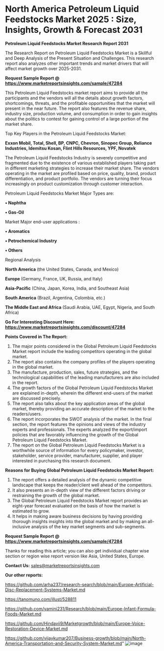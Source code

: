 # North America Petroleum Liquid Feedstocks Market 2025 : Size, Insights, Growth & Forecast 2031

<strong>Petroleum Liquid Feedstocks Market Research Report 2031</strong>

The Research Report on Petroleum Liquid Feedstocks Market is a Skillful and Deep Analysis of the Present Situation and Challenges. This research report also analyzes other important trends and market drivers that will affect market growth over 2025-2031.

<strong>Request Sample Report @ <a href=https://www.marketreportsinsights.com/sample/47284>https://www.marketreportsinsights.com/sample/47284</a></strong>

This Petroleum Liquid Feedstocks market report aims to provide all the participants and the vendors will all the details about growth factors, shortcomings, threats, and the profitable opportunities that the market will present in the near future. The report also features the revenue share, industry size, production volume, and consumption in order to gain insights about the politics to contest for gaining control of a large portion of the market share.

Top Key Players in the Petroleum Liquid Feedstocks Market:

<strong>Exxon Mobil, Total, Shell, BP, CNPC, Chevron, Sinopec Group, Reliance Industries, Idemitsu Kosan, Flint Hills Resources, YPF, Novatek</strong>

The Petroleum Liquid Feedstocks Industry is severely competitive and fragmented due to the existence of various established players taking part in different marketing strategies to increase their market share. The vendors operating in the market are profiled based on price, quality, brand, product differentiation, and product portfolio. The vendors are turning their focus increasingly on product customization through customer interaction.

Petroleum Liquid Feedstocks Market Major Types are:

<strong>•  Naphtha

•  Gas-Oil</strong>

Market Major end-user applications :

<strong>•  Aromatics

•  Petrochemical Industry

•  Others</strong>

Regional Analysis

</u><strong><b>North America</b></strong> (the United States, Canada, and Mexico)

<strong><b>Europe </b></strong>(Germany, France, UK, Russia, and Italy)

<strong><b>Asia-Pacific</b></strong> (China, Japan, Korea, India, and Southeast Asia)

<strong><b>South America</b></strong> (Brazil, Argentina, Colombia, etc.)

<strong><b>The Middle East and Africa</b></strong> (Saudi Arabia, UAE, Egypt, Nigeria, and South Africa)

<strong>Go For Interesting Discount Here: <a href=https://www.marketreportsinsights.com/discount/47284>https://www.marketreportsinsights.com/discount/47284</a></strong>

<strong>Points Covered in The Report:</strong>
<ol>
  <li>The major points considered in the Global Petroleum Liquid Feedstocks Market report include the leading competitors operating in the global market.</li>
  <li>The report also contains the company profiles of the players operating in the global market.</li>
  <li>The manufacture, production, sales, future strategies, and the technological capabilities of the leading manufacturers are also included in the report.</li>
  <li>The growth factors of the Global Petroleum Liquid Feedstocks Market are explained in-depth, wherein the different end-users of the market are discussed precisely.</li>
  <li>The report also talks about the key application areas of the global market, thereby providing an accurate description of the market to the readers/users.</li>
  <li>The report incorporates the SWOT analysis of the market. In the final section, the report features the opinions and views of the industry experts and professionals. The experts analyzed the export/import policies that are favorably influencing the growth of the Global Petroleum Liquid Feedstocks Market.</li>
  <li>The report on the Global Petroleum Liquid Feedstocks Market is a worthwhile source of information for every policymaker, investor, stakeholder, service provider, manufacturer, supplier, and player interested in purchasing this research document.</li>
</ol>
<strong>Reasons for Buying Global Petroleum Liquid Feedstocks Market Report:</strong>

<ol>
  <li>The report offers a detailed analysis of the dynamic competitive landscape that keeps the reader/client well ahead of the competitors.</li>
  <li>It also presents an in-depth view of the different factors driving or restraining the growth of the global market.</li>
  <li>The Global Petroleum Liquid Feedstocks Market report provides an eight-year forecast evaluated on the basis of how the market is estimated to grow.</li>
  <li>It helps in making aware business decisions by having providing thorough insights insights into the global market and by making an all-inclusive analysis of the key market segments and sub-segments.</li>
</ol>
<strong>Request Sample Report @ <a href=https://www.marketreportsinsights.com/sample/47284>https://www.marketreportsinsights.com/sample/47284</a></strong>


Thanks for reading this article; you can also get individual chapter wise section or region wise report version like Asia, United States, Europe.

<strong>Contact Us:</strong>
sales@marketreportsinsights.com

<strong>Our other reports:</strong>

<a href=https://github.com/arha237/research-search/blob/main/Europe-Artificial-Disc-Replacement-Systems-Market.md>https://github.com/arha237/research-search/blob/main/Europe-Artificial-Disc-Replacement-Systems-Market.md</a>

<a href=https://tanomuno.com/illust/528811>https://tanomuno.com/illust/528811</a>

<a href=https://github.com/yamini231/Research/blob/main/Europe-Infant-Formula-Foods-Market.md>https://github.com/yamini231/Research/blob/main/Europe-Infant-Formula-Foods-Market.md</a>

<a href=https://github.com/Hindavii9/Marketgrowth/blob/main/Europe-Voice-Restoration-Device-Market.md>https://github.com/Hindavii9/Marketgrowth/blob/main/Europe-Voice-Restoration-Device-Market.md</a>

<a href=https://github.com/vijaykumar207/Business-growth/blob/main/North-America-Transportation-and-Security-System-Market.md>https://github.com/vijaykumar207/Business-growth/blob/main/North-America-Transportation-and-Security-System-Market.md</a>"
![image](https://github.com/user-attachments/assets/34938727-0c5e-47c8-88dd-d1b3aad3d48a)
